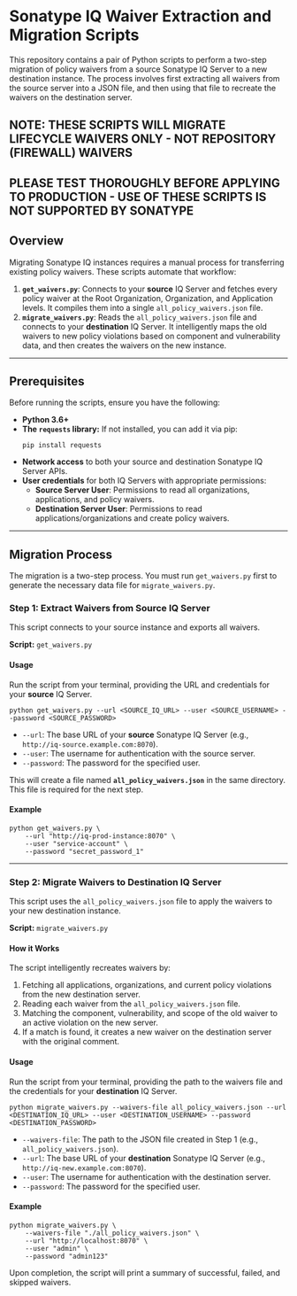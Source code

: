 # Sonatype IQ Waiver Extraction and Migration Scripts

This repository contains a pair of Python scripts to perform a two-step migration of policy waivers from a source Sonatype IQ Server to a new destination instance. The process involves first extracting all waivers from the source server into a JSON file, and then using that file to recreate the waivers on the destination server.

## NOTE: THESE SCRIPTS WILL MIGRATE LIFECYCLE WAIVERS ONLY - NOT REPOSITORY (FIREWALL) WAIVERS
## PLEASE TEST THOROUGHLY BEFORE APPLYING TO PRODUCTION - USE OF THESE SCRIPTS IS NOT SUPPORTED BY SONATYPE

## Overview

Migrating Sonatype IQ instances requires a manual process for transferring existing policy waivers. These scripts automate that workflow:

1.  **`get_waivers.py`**: Connects to your **source** IQ Server and fetches every policy waiver at the Root Organization, Organization, and Application levels. It compiles them into a single `all_policy_waivers.json` file.
2.  **`migrate_waivers.py`**: Reads the `all_policy_waivers.json` file and connects to your **destination** IQ Server. It intelligently maps the old waivers to new policy violations based on component and vulnerability data, and then creates the waivers on the new instance.

---

## Prerequisites

Before running the scripts, ensure you have the following:

* **Python 3.6+**
* **The `requests` library:** If not installed, you can add it via pip:
    ```shell
    pip install requests
    ```
* **Network access** to both your source and destination Sonatype IQ Server APIs.
* **User credentials** for both IQ Servers with appropriate permissions:
    * **Source Server User**: Permissions to read all organizations, applications, and policy waivers.
    * **Destination Server User**: Permissions to read applications/organizations and create policy waivers.

---

## Migration Process

The migration is a two-step process. You must run `get_waivers.py` first to generate the necessary data file for `migrate_waivers.py`.

### Step 1: Extract Waivers from Source IQ Server

This script connects to your source instance and exports all waivers.

**Script:** `get_waivers.py`

#### **Usage**

Run the script from your terminal, providing the URL and credentials for your **source** IQ Server.

```shell
python get_waivers.py --url <SOURCE_IQ_URL> --user <SOURCE_USERNAME> --password <SOURCE_PASSWORD>
```

* `--url`: The base URL of your **source** Sonatype IQ Server (e.g., `http://iq-source.example.com:8070`).
* `--user`: The username for authentication with the source server.
* `--password`: The password for the specified user.

This will create a file named **`all_policy_waivers.json`** in the same directory. This file is required for the next step.

#### **Example**

```shell
python get_waivers.py \
    --url "http://iq-prod-instance:8070" \
    --user "service-account" \
    --password "secret_password_1"
```

---

### Step 2: Migrate Waivers to Destination IQ Server

This script uses the `all_policy_waivers.json` file to apply the waivers to your new destination instance.

**Script:** `migrate_waivers.py`

#### **How it Works**

The script intelligently recreates waivers by:

1.  Fetching all applications, organizations, and current policy violations from the new destination server.
2.  Reading each waiver from the `all_policy_waivers.json` file.
3.  Matching the component, vulnerability, and scope of the old waiver to an active violation on the new server.
4.  If a match is found, it creates a new waiver on the destination server with the original comment.

#### **Usage**

Run the script from your terminal, providing the path to the waivers file and the credentials for your **destination** IQ Server.

```shell
python migrate_waivers.py --waivers-file all_policy_waivers.json --url <DESTINATION_IQ_URL> --user <DESTINATION_USERNAME> --password <DESTINATION_PASSWORD>
```

* `--waivers-file`: The path to the JSON file created in Step 1 (e.g., `all_policy_waivers.json`).
* `--url`: The base URL of your **destination** Sonatype IQ Server (e.g., `http://iq-new.example.com:8070`).
* `--user`: The username for authentication with the destination server.
* `--password`: The password for the specified user.

#### **Example**

```shell
python migrate_waivers.py \
    --waivers-file "./all_policy_waivers.json" \
    --url "http://localhost:8070" \
    --user "admin" \
    --password "admin123"
```

Upon completion, the script will print a summary of successful, failed, and skipped waivers.
